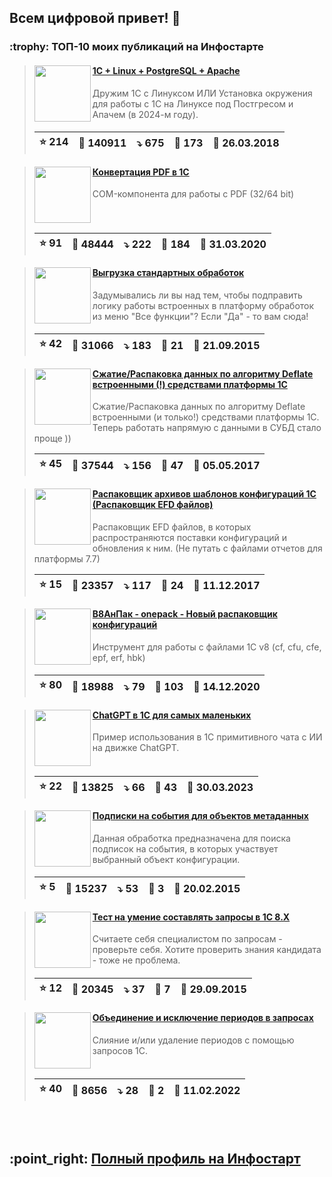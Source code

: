 ## Всем цифровой привет! 👋

<div id="is_start" />

<h3>:trophy: ТОП-10 моих публикаций на Инфостарте</h3>

> <img src="https://infostart.ru/upload/iblock/ac4/ac49a3a4ab7fa59f438563d5d9c9edbf.jpg" align="left" width="90">
> <h4><a href="https://infostart.ru/1c/articles/805266/">1C + Linux + PostgreSQL + Apache</a></h4>
> Дружим 1С с Линуксом ИЛИ Установка окружения для работы с 1С на Линуксе под Постгресом и Апачем (в 2024-м году).
> <br clear="left">
>
> | :star: 214 | :eyes: 140911 | :arrow_heading_down: 675 | :speech_balloon: 173 | :calendar: 26.03.2018 |
> |-|-|-|-|-|

> <img src="https://infostart.ru/upload/iblock/03d/03d96e48660b16f71b1e7325f930e1b3.png" align="left" width="90">
> <h4><a href="https://infostart.ru/1c/tools/1217607/">Конвертация PDF в 1С</a></h4>
> COM-компонента для работы с PDF (32/64 bit)
> <br clear="left">
>
> | :star: 91 | :eyes: 48444 | :arrow_heading_down: 222 | :speech_balloon: 184 | :calendar: 31.03.2020 |
> |-|-|-|-|-|

> <img src="https://infostart.ru/upload/iblock/ef1/ef169279d82a9879c7980c5374c8cac3.png" align="left" width="90">
> <h4><a href="https://infostart.ru/1c/tools/400102/">Выгрузка стандартных обработок</a></h4>
> Задумывались ли вы над тем, чтобы подправить логику работы встроенных в платформу обработок из меню "Все функции"?  Если "Да" - то вам сюда!
> <br clear="left">
>
> | :star: 42 | :eyes: 31066 | :arrow_heading_down: 183 | :speech_balloon: 21 | :calendar: 21.09.2015 |
> |-|-|-|-|-|

> <img src="https://infostart.ru/upload/iblock/690/6901f8568cf8d62280c0b6bc6907db4a.png" align="left" width="90">
> <h4><a href="https://infostart.ru/1c/tools/618906/">Сжатие/Распаковка данных по алгоритму Deflate встроенными (!) средствами платформы 1С</a></h4>
> Сжатие/Распаковка данных по алгоритму Deflate встроенными (и только!) средствами платформы 1С. Теперь работать напрямую с данными в СУБД стало проще ))
> <br clear="left">
>
> | :star: 45 | :eyes: 37544 | :arrow_heading_down: 156 | :speech_balloon: 47 | :calendar: 05.05.2017 |
> |-|-|-|-|-|

> <img src="https://infostart.ru/upload/iblock/590/59095d3b9015fef376e5e8950bbb5c99.png" align="left" width="90">
> <h4><a href="https://infostart.ru/1c/tools/710201/">Распаковщик архивов шаблонов конфигураций 1С (Распаковщик EFD файлов)</a></h4>
> Распаковщик EFD файлов, в которых распространяются поставки конфигураций и обновления к ним. (Не путать с файлами отчетов для платформы 7.7)
> <br clear="left">
>
> | :star: 15 | :eyes: 23357 | :arrow_heading_down: 117 | :speech_balloon: 24 | :calendar: 11.12.2017 |
> |-|-|-|-|-|

> <img src="https://infostart.ru/upload/iblock/38f/38f8021a5a0841c6e90c52f83a017231.png" align="left" width="90">
> <h4><a href="https://infostart.ru/1c/tools/1342779/">В8АнПак - onepack - Новый распаковщик конфигураций</a></h4>
> Инструмент для работы с файлами 1С v8 (cf, cfu, cfe, epf, erf, hbk)
> <br clear="left">
>
> | :star: 80 | :eyes: 18988 | :arrow_heading_down: 79 | :speech_balloon: 103 | :calendar: 14.12.2020 |
> |-|-|-|-|-|

> <img src="https://infostart.ru/upload/iblock/2f7/2f7b063b01f2be3034c1f649f66e804a.png" align="left" width="90">
> <h4><a href="https://infostart.ru/1c/tools/1836633/">ChatGPT в 1С для самых маленьких</a></h4>
> Пример использования в 1С примитивного чата с ИИ на движке ChatGPT.
> <br clear="left">
>
> | :star: 22 | :eyes: 13825 | :arrow_heading_down: 66 | :speech_balloon: 43 | :calendar: 30.03.2023 |
> |-|-|-|-|-|

> <img src="https://infostart.ru/upload/iblock/fab/is1.jpg" align="left" width="90">
> <h4><a href="https://infostart.ru/1c/tools/331606/">Подписки на события для объектов метаданных</a></h4>
> Данная обработка предназначена для поиска подписок на события, в которых участвует выбранный объект конфигурации.
> <br clear="left">
>
> | :star: 5 | :eyes: 15237 | :arrow_heading_down: 53 | :speech_balloon: 3 | :calendar: 20.02.2015 |
> |-|-|-|-|-|

> <img src="https://infostart.ru/upload/iblock/9f0/PIC00.jpg" align="left" width="90">
> <h4><a href="https://infostart.ru/1c/tools/403411/">Тест на умение составлять запросы в 1С 8.X</a></h4>
> Считаете себя специалистом по запросам - проверьте себя. Хотите проверить знания кандидата - тоже не проблема.
> <br clear="left">
>
> | :star: 12 | :eyes: 20345 | :arrow_heading_down: 37 | :speech_balloon: 7 | :calendar: 29.09.2015 |
> |-|-|-|-|-|

> <img src="https://infostart.ru/upload/iblock/ef7/ef7be71fb9b344ac153a9a86487195cd.png" align="left" width="90">
> <h4><a href="https://infostart.ru/1c/tools/1603922/">Объединение и исключение периодов в запросах</a></h4>
> Слияние и/или удаление периодов с помощью запросов 1С.
> <br clear="left">
>
> | :star: 40 | :eyes: 8656 | :arrow_heading_down: 28 | :speech_balloon: 2 | :calendar: 11.02.2022 |
> |-|-|-|-|-|

<br>
<br>
<h2>:point_right: <a href="https://infostart.ru/profile/47774/objects/">Полный профиль на Инфостарт</a></h2>

<div id="is_end" />
  
<!--
**SerVer1C/SerVer1C** is a ✨ _special_ ✨ repository because its `README.md` (this file) appears on your GitHub profile.

Here are some ideas to get you started:

- 🔭 I’m currently working on ...
- 🌱 I’m currently learning ...
- 👯 I’m looking to collaborate on ...
- 🤔 I’m looking for help with ...
- 💬 Ask me about ...
- 📫 How to reach me: ...
- 😄 Pronouns: ...
- ⚡ Fun fact: ...
-->
